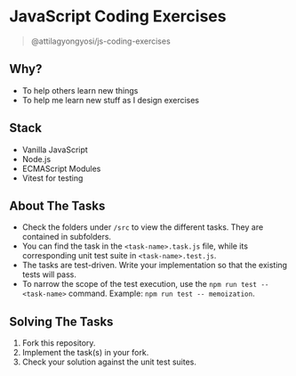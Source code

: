 # JavaScript Coding Exercises
> @attilagyongyosi/js-coding-exercises

## Why?
* To help others learn new things
* To help me learn new stuff as I design exercises

## Stack
* Vanilla JavaScript
* Node.js
* ECMAScript Modules
* Vitest for testing

## About The Tasks
* Check the folders under `/src` to view the different tasks. They are contained in subfolders.
* You can find the task in the `<task-name>.task.js` file, while its corresponding unit test suite in `<task-name>.test.js`.
* The tasks are test-driven. Write your implementation so that the existing tests will pass.
* To narrow the scope of the test execution, use the `npm run test -- <task-name>` command. Example: `npm run test -- memoization`.

## Solving The Tasks
1. Fork this repository.
2. Implement the task(s) in your fork.
3. Check your solution against the unit test suites.
